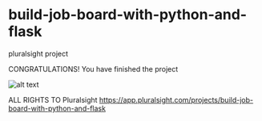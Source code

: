 # build-job-board-with-python-and-flask
pluralsight project

CONGRATULATIONS!
You have finished the project

![alt text](https://github.com/jotagectti/build-job-board-with-python-and-flask/jobdone.png?raw=true)

ALL RIGHTS TO Pluralsight https://app.pluralsight.com/projects/build-job-board-with-python-and-flask

